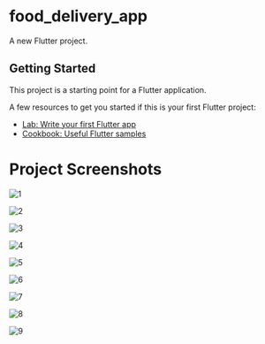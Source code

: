 # food_delivery_app

A new Flutter project.

## Getting Started

This project is a starting point for a Flutter application.

A few resources to get you started if this is your first Flutter project:

- [Lab: Write your first Flutter app](https://flutter.dev/docs/get-started/codelab)
- [Cookbook: Useful Flutter samples](https://flutter.dev/docs/cookbook)

# Project Screenshots
![1](https://user-images.githubusercontent.com/106484490/186484585-38da2aa7-ea13-425a-b1a9-fb01e5062206.jpeg)

![2](https://user-images.githubusercontent.com/106484490/186484673-39d2efc7-50ce-494d-977d-0faf66bdc200.jpeg)

![3](https://user-images.githubusercontent.com/106484490/186484792-34a3c6a8-e630-491a-9d35-27aa97a3bb97.jpeg)

![4](https://user-images.githubusercontent.com/106484490/186484832-d010abf8-3d52-493e-8ccf-2aaba93a5abe.jpeg)

![5](https://user-images.githubusercontent.com/106484490/186484869-6a2600a7-254b-4a56-bec7-8c2dd78db31f.jpeg)

![6](https://user-images.githubusercontent.com/106484490/186484895-e04b8e13-2d5a-479b-8640-51aaf35e3056.jpeg)

![7](https://user-images.githubusercontent.com/106484490/186484908-349ada9f-f4c7-4a9f-a425-8362427d33d7.jpeg)

![8](https://user-images.githubusercontent.com/106484490/186484927-68c6430d-25a5-4f46-8b30-b40c7d5d009d.jpeg)

![9](https://user-images.githubusercontent.com/106484490/186484942-03879137-fb2e-4c14-a40b-4a4740681bbf.jpeg)
